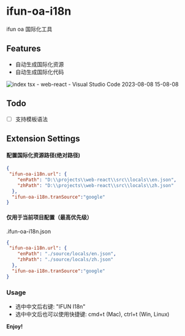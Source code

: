 # ifun-oa-i18n 

ifun oa 国际化工具

## Features

* 自动生成国际化资源
* 自动生成国际化代码

![index tsx - web-react - Visual Studio Code 2023-08-08 15-08-08](https://github.com/goldEli/oa-i18n-tool/assets/18217162/1add281b-a92d-4f28-93af-201230360ec8)

## Todo

- [ ] 支持模板语法

## Extension Settings

#### 配置国际化资源路径(绝对路径)

```json
{
 "ifun-oa-i18n.url": {
    "enPath": "D:\\projects\\web-react\\src\\locals\\en.json",
    "zhPath": "D:\\projects\\web-react\\src\\locals\\zh.json"
  },
  "ifun-oa-i18n.tranSource":"google"
}
```

#### 仅用于当前项目配置（最高优先级）

.ifun-oa-i18n.json
```json
{
 "ifun-oa-i18n.url": {
    "enPath": "./source/locals/en.json",
    "zhPath": "./source/locals/zh.json"
  },
  "ifun-oa-i18n.tranSource":"google"
}
```

### Usage

* 选中中文后右键: "IFUN I18n"
* 选中中文后也可以使用快捷键: cmd+t (Mac), ctrl+t (Win, Linux)



**Enjoy!**
